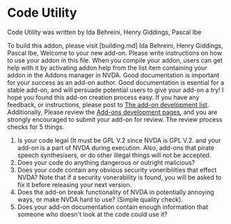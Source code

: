 # Code Utility #

Code Utility was written by Ida Behreini, Henry Giddings, Pascal Ibe

To build this addon, please visit [building.md]
Ida Behreini, Henry Giddings, Pascal Ibe, Welcome to your new add-on. Please write instructions on how to use your addon in this file. When you compile your addon, users can get help with it by activating addon help from the list item containing your addon in the Addons manager in NVDA. Good documentation is important for your success as an add-on author. Good documentation is esential for a stable add-on, and will persuade potential users to give your add-on a try! I hope you found this add-on creation process easy. If you have any feedback, or instructions, please post  to [The add-on development list](http://www.freelists.org/list/nvda-addons).
Additionally, Please review the [Add-ons development pages](http://addons.nvda-project.org/dev.en.html), and you are strongly encouraged to submit your add-on for review. The review process checks for 5 things.

1. Is your code legal (It must be GPL V.2 since NVDA is GPL V.2. and your add-on is a part of NVDA during execution. Also, add-ons that pirate speech synthesisers, or do other illegal things will not be accepted.
2. Does your code do anything dangerous or outright malicious?
3. Does your code contain any obvious security voneribilities that effect NVDA? Note that if a security vonerability is found, you will be asked to fix it before releasing your next version.
4. Does the add-on break functionality of NVDA in potentially annoying ways, or make NVDA hard to use? (Simple quality check).
5. Does your add-on documentation contain enough information that someone who doesn't look at the code could use it?